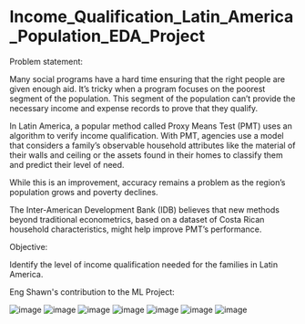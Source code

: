 # Income_Qualification_Latin_America_Population_EDA_Project


Problem statement:


Many social programs have a hard time ensuring that the right people are given enough aid. It’s tricky when a program focuses on the poorest segment of the population. This segment of the population can’t provide the necessary income and expense records to prove that they qualify. 

In Latin America, a popular method called Proxy Means Test (PMT) uses an algorithm to verify income qualification. With PMT, agencies use a model that considers a family’s observable household attributes like the material of their walls and ceiling or the assets found in their homes to classify them and predict their level of need. 

While this is an improvement, accuracy remains a problem as the region’s population grows and poverty declines. 

The Inter-American Development Bank (IDB) believes that new methods beyond traditional econometrics, based on a dataset of Costa Rican household characteristics, might help improve PMT’s performance. 



Objective:


Identify the level of income qualification needed for the families in Latin America. 


Eng Shawn's contribution to the ML Project:


![image](https://github.com/user-attachments/assets/8a6361d3-e784-449e-ac81-ee30fd59053d)
![image](https://github.com/user-attachments/assets/c2d80cd8-3fa5-4e62-9fff-8f72d65fbf39)
![image](https://github.com/user-attachments/assets/d60783a9-9358-43ca-a8ce-97c0a2b7a8a7)
![image](https://github.com/user-attachments/assets/bb99dd91-db1c-4c87-81f5-4e195f8bd9c1)
![image](https://github.com/user-attachments/assets/d76e5763-bc7f-4581-a882-e0291c05189d)
![image](https://github.com/user-attachments/assets/8c9b0315-f44a-41a3-abab-6aa843f65b3d)
![image](https://github.com/user-attachments/assets/4c7e7842-eeed-42de-8bf9-f96bb020b601)





